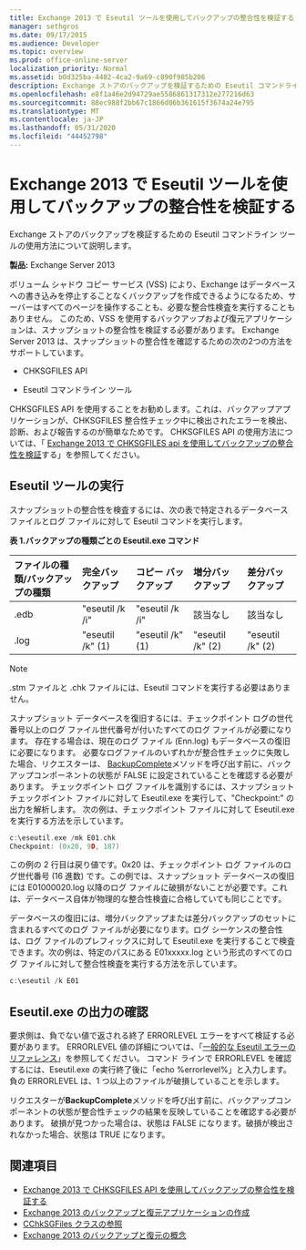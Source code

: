 ```yaml
---
title: Exchange 2013 で Eseutil ツールを使用してバックアップの整合性を検証する
manager: sethgros
ms.date: 09/17/2015
ms.audience: Developer
ms.topic: overview
ms.prod: office-online-server
localization_priority: Normal
ms.assetid: b0d325ba-4482-4ca2-9a69-c890f985b206
description: Exchange ストアのバックアップを検証するための Eseutil コマンドライン ツールの使用方法について説明します。
ms.openlocfilehash: e8f1a46e2d94729ae5586861317312e277216d63
ms.sourcegitcommit: 88ec988f2bb67c1866d06b361615f3674a24e795
ms.translationtype: MT
ms.contentlocale: ja-JP
ms.lasthandoff: 05/31/2020
ms.locfileid: "44452798"
---
```

#  <a name="validate-backup-integrity-by-using-the-eseutil-tool-in-exchange-2013"></a>Exchange 2013 で Eseutil ツールを使用してバックアップの整合性を検証する

Exchange ストアのバックアップを検証するための Eseutil コマンドライン ツールの使用方法について説明します。 
  
**製品:** Exchange Server 2013 
  
ボリューム シャドウ コピー サービス (VSS) により、Exchange はデータベースへの書き込みを停止することなくバックアップを作成できるようになるため、サーバーはすべてのページを操作することも、必要な整合性検査を実行することもありません。 このため、VSS を使用するバックアップおよび復元アプリケーションは、スナップショットの整合性を検証する必要があります。 Exchange Server 2013 は、スナップショットの整合性を確認するための次の2つの方法をサポートしています。 
  
- CHKSGFILES API
    
- Eseutil コマンドライン ツール
    
CHKSGFILES API を使用することをお勧めします。これは、バックアップアプリケーションが、CHKSGFILES 整合性チェック中に検出されたエラーを検出、診断、および報告するのが簡単なためです。 CHKSGFILES API の使用方法については、「 [Exchange 2013 で CHKSGFILES api を使用してバックアップの整合性を検証](how-to-validate-backup-integrity-by-using-the-chksgfiles-api-in-exchange.md)する」を参照してください。
  
## <a name="running-the-eseutil-tool"></a>Eseutil ツールの実行

スナップショットの整合性を検査するには、次の表で特定されるデータベース ファイルとログ ファイルに対して Eseutil コマンドを実行します。  
  
**表 1.バックアップの種類ごとの Eseutil.exe コマンド**

|**ファイルの種類/バックアップの種類**|**完全バックアップ**|**コピー バックアップ**|**増分バックアップ**|**差分バックアップ**|
|:-----|:-----|:-----|:-----|:-----|
|.edb  <br/> |"eseutil /k /i"  <br/> |"eseutil /k /i"  <br/> |該当なし  <br/> |該当なし  <br/> |
|.log  <br/> |"eseutil /k" (1)  <br/> |"eseutil /k" (1)  <br/> |"eseutil /k" (2)  <br/> |"eseutil /k" (2)  <br/> |
   
> [!NOTE]
> .stm ファイルと .chk ファイルには、Eseutil コマンドを実行する必要はありません。 
  
スナップショット データベースを復旧するには、チェックポイント ログの世代番号以上のログ ファイル世代番号が付いたすべてのログ ファイルが必要になります。 存在する場合は、現在のログ ファイル (Enn.log) もデータベースの復旧に必要になります。 必要なログファイルのいずれかが整合性チェックに失敗した場合、リクエスターは、 [BackupComplete](https://msdn.microsoft.com/library/windows/desktop/aa382651%28v=vs.85%29.aspx)メソッドを呼び出す前に、バックアップコンポーネントの状態が FALSE に設定されていることを確認する必要があります。 チェックポイント ログ ファイルを識別するには、スナップショット チェックポイント ファイルに対して Eseutil.exe を実行して、"Checkpoint:" の出力を解析します。 次の例は、チェックポイント ファイルに対して Eseutil.exe を実行する方法を示しています。 
  
```cpp
c:\eseutil.exe /mk E01.chk
Checkpoint: (0x20, 9D, 187)
```

この例の 2 行目は戻り値です。0x20 は、チェックポイント ログ ファイルのログ世代番号 (16 進数) です。この例では、スナップショット データベースの復旧には E01000020.log 以降のログ ファイルに破損がないことが必要です。これは、データベース自体が物理的な整合性検査に合格していても同じことです。
  
データベースの復旧には、増分バックアップまたは差分バックアップのセットに含まれるすべてのログ ファイルが必要になります。ログ シーケンスの整合性は、ログ ファイルのプレフィックスに対して Eseutil.exe を実行することで検査できます。次の例は、特定のパスにある E01xxxxx.log という形式のすべてのログ ファイルに対して整合性検査を実行する方法を示しています。
  
```cpp
c:\eseutil /k E01
```

## <a name="checking-the-eseutilexe-output"></a>Eseutil.exe の出力の確認

要求側は、負でない値で返される終了 ERRORLEVEL エラーをすべて検証する必要があります。 ERRORLEVEL 値の詳細については、「[一般的な Eseutil エラーのリファレンス](https://technet.microsoft.com/library/aa996759%28v=exchg.80%29.aspx)」を参照してください。 コマンド ラインで ERRORLEVEL を確認するには、Eseutil.exe の実行終了後に「echo %errorlevel%」と入力します。 負の ERRORLEVEL は、1 つ以上のファイルが破損していることを示します。
  
リクエスターが**BackupComplete**メソッドを呼び出す前に、バックアップコンポーネントの状態が整合性チェックの結果を反映していることを確認する必要があります。 破損が見つかった場合は、状態は FALSE になります。破損が検出されなかった場合、状態は TRUE になります。 
  
## <a name="see-also"></a>関連項目

- [Exchange 2013 で CHKSGFILES API を使用してバックアップの整合性を検証する](how-to-validate-backup-integrity-by-using-the-chksgfiles-api-in-exchange.md)
- [Exchange 2013 のバックアップと復元アプリケーションの作成](build-backup-and-restore-applications-for-exchange-2013.md)
- [CChkSGFiles クラスの参照](cchksgfiles-class-reference.md)
- [Exchange 2013 のバックアップと復元の概念](backup-and-restore-concepts-for-exchange-2013.md)
    

